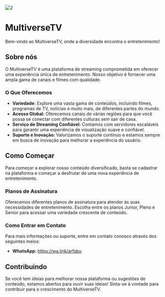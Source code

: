 ![2](https://github.com/multiverseTV/franquia/assets/152097542/4ee80fd2-f88d-467c-aa8e-e020742e4432)

# MultiverseTV

Bem-vindo ao MultiverseTV, onde a diversidade encontra o entretenimento!

## Sobre nós

O MultiverseTV é uma plataforma de streaming comprometida em oferecer uma experiência única de entretenimento. Nosso objetivo é fornecer uma ampla gama de canais e filmes com qualidade.

### O Que Oferecemos

- **Variedade:** Explore uma vasta gama de conteúdos, incluindo filmes, programas de TV, notícias e muito mais, de diferentes partes do mundo.
- **Acesso Global:** Oferecemos canais de várias regiões para que você possa se conectar com diferentes culturas sem sair de casa.
- **Serviço de Streaming Confiável:** Contamos com servidores escaláveis para garantir uma experiência de visualização suave e confiável.
- **Suporte e Inovação:** Valorizamos o suporte contínuo e estamos sempre em busca de inovação para melhorar a experiência do usuário.

## Como Começar

Para começar a explorar nosso conteúdo diversificado, basta se cadastrar na plataforma e começar a desfrutar de uma nova experiência de entretenimento.

### Planos de Assinatura

Oferecemos diferentes planos de assinatura para atender às suas necessidades de entretenimento. Escolha entre os planos Junior, Pleno e Senior para acessar uma variedade crescente de conteúdo.

### Como Entrar em Contato

Para mais informações ou suporte, entre em contato conosco através dos seguintes meios:

- **WhatsApp:** https://wa.link/arfsbu

## Contribuindo

Se você tem ideias para melhorar nossa plataforma ou sugestões de conteúdo, estamos abertos para ouvir suas ideias! Sinta-se à vontade para contribuir para o crescimento do MultiverseTV.
